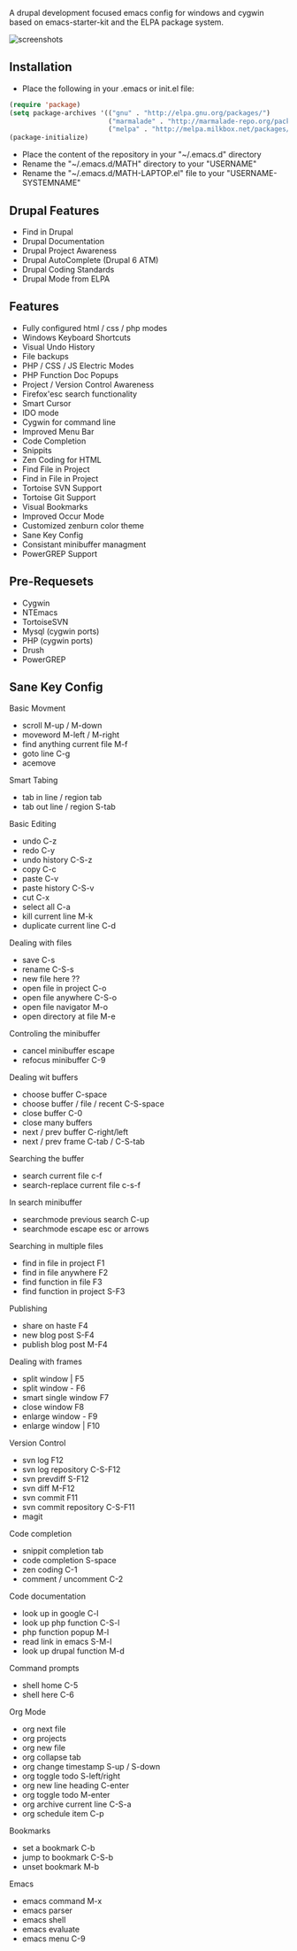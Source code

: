 A drupal development focused emacs config for windows and cygwin based on emacs-starter-kit and the ELPA package system.

![screenshots](http://floatsolutions.com/docs/emacs.png)

Installation
------------

* Place the following in your .emacs or init.el file:

```lisp
(require 'package)
(setq package-archives '(("gnu" . "http://elpa.gnu.org/packages/")
                         ("marmalade" . "http://marmalade-repo.org/packages/")
                         ("melpa" . "http://melpa.milkbox.net/packages/")))
(package-initialize)
  ```

* Place the content of the repository in your "~/.emacs.d" directory
* Rename the "~/.emacs.d/MATH" directory to your "USERNAME"
* Rename the "~/.emacs.d/MATH-LAPTOP.el" file to your "USERNAME-SYSTEMNAME"

Drupal Features
---------------

* Find in Drupal
* Drupal Documentation
* Drupal Project Awareness
* Drupal AutoComplete (Drupal 6 ATM)
* Drupal Coding Standards
* Drupal Mode from ELPA

Features
--------

* Fully configured html / css / php modes
* Windows Keyboard Shortcuts
* Visual Undo History
* File backups
* PHP / CSS / JS Electric Modes
* PHP Function Doc Popups
* Project / Version Control Awareness
* Firefox'esc search functionality
* Smart Cursor
* IDO mode
* Cygwin for command line
* Improved Menu Bar
* Code Completion
* Snippits
* Zen Coding for HTML
* Find File in Project
* Find in File in Project
* Tortoise SVN Support
* Tortoise Git Support
* Visual Bookmarks
* Improved Occur Mode
* Customized zenburn color theme
* Sane Key Config
* Consistant minibuffer managment
* PowerGREP Support

Pre-Requesets
-------------

* Cygwin
* NTEmacs
* TortoiseSVN
* Mysql (cygwin ports)
* PHP (cygwin ports)
* Drush
* PowerGREP

Sane Key Config
---------------

Basic Movment

* scroll M-up / M-down
* moveword M-left / M-right
* find anything current file M-f
* goto line C-g
* acemove

Smart Tabing

* tab in line / region tab
* tab out line / region S-tab

Basic Editing

* undo C-z
* redo C-y
* undo history C-S-z
* copy C-c
* paste C-v
* paste history C-S-v
* cut C-x
* select all C-a
* kill current line M-k
* duplicate current line C-d

Dealing with files

* save C-s
* rename C-S-s
* new file here ??
* open file in project C-o
* open file anywhere C-S-o
* open file navigator M-o
* open directory at file M-e

Controling the minibuffer

* cancel minibuffer escape
* refocus minibuffer C-9

Dealing wit buffers

* choose buffer C-space
* choose buffer / file / recent C-S-space
* close buffer C-0
* close many buffers
* next / prev buffer C-right/left
* next / prev frame C-tab / C-S-tab

Searching the buffer

* search current file c-f
* search-replace current file c-s-f

In search minibuffer

* searchmode previous search C-up
* searchmode escape esc or arrows

Searching in multiple files

* find in file in project F1
* find in file anywhere F2
* find function in file F3
* find function in project S-F3

Publishing

* share on haste F4
* new blog post S-F4
* publish blog post M-F4

Dealing with frames

* split window | F5
* split window - F6
* smart single window F7
* close window F8
* enlarge window - F9
* enlarge window | F10

Version Control

* svn log F12
* svn log repository C-S-F12
* svn prevdiff S-F12
* svn diff M-F12
* svn commit F11
* svn commit repository C-S-F11
* magit

Code completion

* snippit completion tab
* code completion S-space
* zen coding C-1
* comment / uncomment C-2

Code documentation

* look up in google C-l
* look up php function C-S-l
* php function popup M-l
* read link in emacs S-M-l
* look up drupal function M-d

Command prompts

* shell home C-5
* shell here C-6

Org Mode

* org next file
* org projects 
* org new file 
* org collapse tab
* org change timestamp S-up / S-down
* org toggle todo S-left/right
* org new line heading C-enter
* org toggle todo M-enter
* org archive current line C-S-a
* org schedule item C-p

Bookmarks

* set a bookmark C-b
* jump to bookmark C-S-b
* unset bookmark M-b

Emacs

* emacs command M-x
* emacs parser
* emacs shell
* emacs evaluate
* emacs menu C-9
